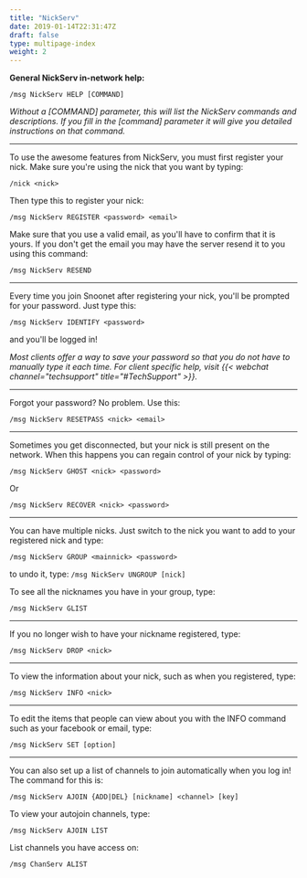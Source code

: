 ```yaml
---
title: "NickServ"
date: 2019-01-14T22:31:47Z
draft: false
type: multipage-index
weight: 2
---
```


**General NickServ in-network help:**

`/msg NickServ HELP [COMMAND]`

*Without a [COMMAND] parameter, this will list the NickServ commands and descriptions. If you fill in the [command] parameter it will give you detailed instructions on that command.*

---

To use the awesome features from NickServ, you must first register your nick. Make sure you're using the nick that you want by typing:

`/nick <nick>`

Then type this to register your nick:

`/msg NickServ REGISTER <password> <email>`

Make sure that you use a valid email, as you'll have to confirm that it is yours. If you don't get the email you may have the server resend it to you using this command:

`/msg NickServ RESEND`

---


Every time you join Snoonet after registering your nick, you'll be prompted for your password. Just type this:

`/msg NickServ IDENTIFY <password>`

and you'll be logged in!

*Most clients offer a way to save your password so that you do not have to manually type it each time. For client specific help, visit {{< webchat channel="techsupport" title="#TechSupport" >}}.*

---

Forgot your password? No problem. Use this:

`/msg NickServ RESETPASS <nick> <email>`

---

Sometimes you get disconnected, but your nick is still present on the network. When this happens you can regain control of your nick by typing:

 `/msg NickServ GHOST <nick> <password>`

 Or

`/msg NickServ RECOVER <nick> <password>`

---

You can have multiple nicks. Just switch to the nick you want to add to your registered nick and type:

`/msg NickServ GROUP <mainnick> <password>`

to undo it, type: `/msg NickServ UNGROUP [nick]`

To see all the nicknames you have in your group, type:

`/msg NickServ GLIST`

---

If you no longer wish to have your nickname registered, type:

`/msg NickServ DROP <nick>`

---

To view the information about your nick, such as when you registered, type:

 `/msg NickServ INFO <nick>`

 ---

 To edit the items that people can view about you with the INFO command such as your facebook or email, type:

 `/msg NickServ SET [option]`

 ---

 You can also set up a list of channels to join automatically when you log in! The command for this is:

 `/msg NickServ AJOIN {ADD|DEL} [nickname] <channel> [key]`

 To view your autojoin channels, type:

 `/msg NickServ AJOIN LIST`

 List channels you have access on:

 `/msg ChanServ ALIST`


